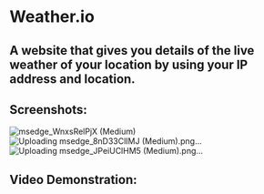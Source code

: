 # Weather.io
## A website that gives you details of the live weather of your location by using your IP address and location.

## Screenshots: 
![msedge_WnxsRelPjX (Medium)](https://user-images.githubusercontent.com/87197237/156917969-f7a9eea5-60b0-431b-be83-b1fc3656cbeb.png)
![Uploading msedge_8nD33ClIMJ (Medium).png…]()
![Uploading msedge_JPeiUClHM5 (Medium).png…]()

## Video Demonstration:
